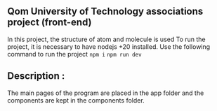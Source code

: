 ## Qom University of Technology associations project (front-end)

In this project, the structure of atom and molecule is used
To run the project, it is necessary to have nodejs +20 installed.
Use the following command to run the project
`npm i`
`npm run dev`

## Description :

The main pages of the program are placed in the app folder and the components are kept in the components folder.
